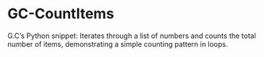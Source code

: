 # GC-CountItems
G.C’s Python snippet: Iterates through a list of numbers and counts the total number of items, demonstrating a simple counting pattern in loops.
